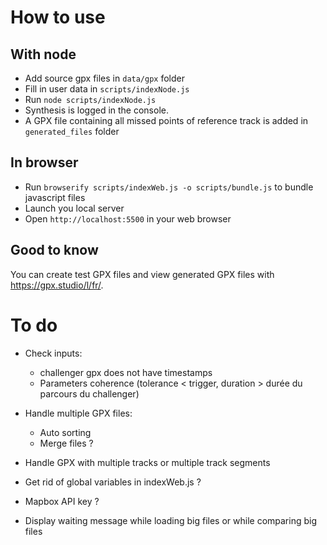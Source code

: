# How to use
## With node
- Add source gpx files in `data/gpx` folder
- Fill in user data in `scripts/indexNode.js`
- Run `node scripts/indexNode.js`
- Synthesis is logged in the console.
- A GPX file containing all missed points of reference track is added in `generated_files` folder

## In browser
- Run `browserify scripts/indexWeb.js -o scripts/bundle.js` to bundle javascript files
- Launch you local server
- Open `http://localhost:5500` in your web browser

## Good to know
You can create test GPX files and view generated GPX files with https://gpx.studio/l/fr/.

# To do
- Check inputs:
  - challenger gpx does not have timestamps
  - Parameters coherence (tolerance < trigger, duration > durée du parcours du challenger)
- Handle multiple GPX files:
  - Auto sorting
  - Merge files ?
- Handle GPX with multiple tracks or multiple track segments

- Get rid of global variables in indexWeb.js ?
- Mapbox API key ?
- Display waiting message while loading big files or while comparing big files
